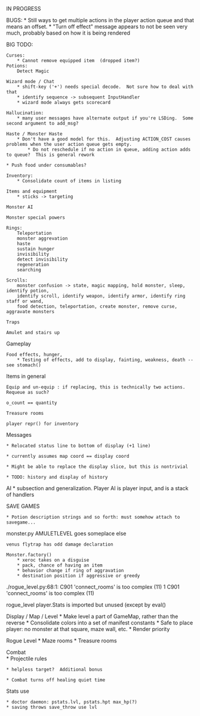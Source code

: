 IN PROGRESS

BUGS:
    * Still ways to get multiple actions in the player action queue and that means an offset.
    * "Turn off effect" message appears to not be seen very much, probably based on how it is being rendered

BIG TODO:

    Curses:
        * Cannot remove equipped item  (dropped item?)
    Potions:
        Detect Magic

    Wizard mode / Chat
        * shift-key ('+') needs special decode.  Not sure how to deal with that
        * identify sequence -> subsequent InputHandler
        * wizard mode always gets scorecard

    Hallucination:
        * many user messages have alternate output if you're LSDing.  Some second argument to add_msg?

    Haste / Monster Haste
        * Don't have a good model for this.  Adjusting ACTION_COST causes problems when the user action queue gets empty.
            * Do not reschedule if no action in queue, adding action adds to queue?  This is general rework

    * Push food under consumables?

    Inventory:
        * Consolidate count of items in listing

    Items and equipment
        * sticks -> targeting

    Monster AI

    Monster special powers

    Rings:
        Teleportation
        monster aggrevation
        haste
        sustain hunger
        invisibility
        detect invisibility
        regeneration
        searching

    Scrolls:
        monster confusion -> state, magic mapping, hold monster, sleep, identify potion,
        identify scroll, identify weapon, identify armor, identify ring staff or wand, 
        food detection, teleportation, create monster, remove curse, aggravate monsters

    Traps
    
    Amulet and stairs up

Gameplay

    Food effects, hunger,
        * Testing of effects, add to display, fainting, weakness, death -- see stomach()

Items in general

    Equip and un-equip : if replacing, this is technically two actions.  Requeue as such?

    o_count == quantity

    Treasure rooms

    player repr() for inventory

Messages

    * Relocated status line to bottom of display (+1 line)

    * currently assumes map coord == display coord

    * Might be able to replace the display slice, but this is nontrivial

    * TODO: history and display of history

AI
    * subsection and generalization.  Player AI is player input, and is a stack of handlers

SAVE GAMES

    * Potion description strings and so forth: must somehow attach to savegame...
    
monster.py
    AMULETLEVEL goes someplace else

    venus flytrap has odd damage declaration

    Monster.factory()
        * xeroc takes on a disguise
        * pack, chance of having an item
        * behavior change if ring of aggravation
        * destination position if aggressive or greedy

./rogue_level.py:68:1: C901 'connect_rooms' is too complex (11)
1     C901 'connect_rooms' is too complex (11)

rogue_level
    player.Stats is imported but unused (except by eval()

Display / Map / Level
    * Make level a part of GameMap, rather than the reverse
    * Consolidate colors into a set of manifest constants
    * Safe to place player: no monster at that square, maze wall, etc.
    * Render priority

Rogue Level
    * Maze rooms
    * Treasure rooms

Combat    
    * Projectile rules
    
    * helpless target?  Additional bonus
    
    * Combat turns off healing quiet time

Stats use

    * doctor daemon: pstats.lvl, pstats.hpt max_hp(?)
    * saving throws save_throw use lvl
